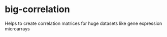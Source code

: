 # big-correlation
Helps to create correlation matrices for huge datasets like gene expression microarrays
